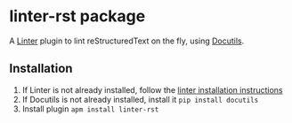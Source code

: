 # linter-rst package

A [Linter][] plugin to lint reStructuredText on the fly, using [Docutils][].

## Installation

1. If Linter is not already installed, follow the [linter installation instructions][linter-install]
2. If Docutils is not already installed, install it `pip install docutils`
3. Install plugin `apm install linter-rst`


[Linter]: https://github.com/AtomLinter/Linter
[linter-install]: https://github.com/AtomLinter/Linter#installation
[Docutils]: https://pypi.python.org/pypi/docutils
